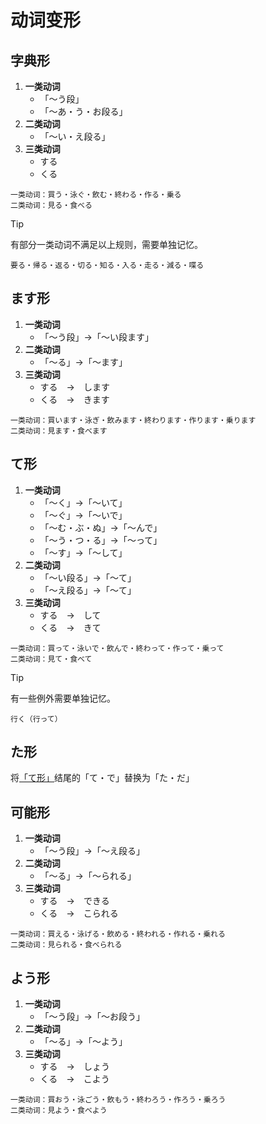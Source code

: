 # 动词变形

## 字典形

1. **一类动词**
   - 「～う段」
   - 「～あ・う・お段る」
2. **二类动词**
   - 「～い・え段る」
3. **三类动词**
   - する
   - くる

```
一类动词：買う・泳ぐ・飲む・終わる・作る・乗る
二类动词：見る・食べる
```

> [!TIP]
> 有部分一类动词不满足以上规则，需要单独记忆。
>
> ```
> 要る・帰る・返る・切る・知る・入る・走る・減る・喋る
> ```

## ます形

1. **一类动词**
   - 「～う段」→「～い段ます」
2. **二类动词**
   - 「～る」→「～ます」
3. **三类动词**
   - する　→　します
   - くる　→　きます

```
一类动词：買います・泳ぎ・飲みます・終わります・作ります・乗ります
二类动词：見ます・食べます
```

## て形

1. **一类动词**
   - 「～く」→「～いて」
   - 「～ぐ」→「～いで」
   - 「～む・ぶ・ぬ」→「～んで」
   - 「～う・つ・る」→「～って」
   - 「～す」→「～して」
2. **二类动词**
   - 「～い段る」→「～て」
   - 「～え段る」→「～て」
3. **三类动词**
   - する　→　して
   - くる　→　きて

```
一类动词：買って・泳いで・飲んで・終わって・作って・乗って
二类动词：見て・食べて
```

> [!TIP]
> 有一些例外需要单独记忆。
>
> ```
> 行く（行って）
> ```

## た形

将[「て形」](#て形)结尾的「て・で」替换为「た・だ」

## 可能形

1. **一类动词**
   - 「～う段」→「～え段る」
2. **二类动词**
   - 「～る」→「～られる」
3. **三类动词**
   - する　→　できる
   - くる　→　こられる

```
一类动词：買える・泳げる・飲める・終われる・作れる・乗れる
二类动词：見られる・食べられる
```

## よう形

1. **一类动词**
   - 「～う段」→「～お段う」
2. **二类动词**
   - 「～る」→「～よう」
3. **三类动词**
   - する　→　しょう
   - くる　→　こよう

```
一类动词：買おう・泳ごう・飲もう・終わろう・作ろう・乗ろう
二类动词：見よう・食べよう
```
